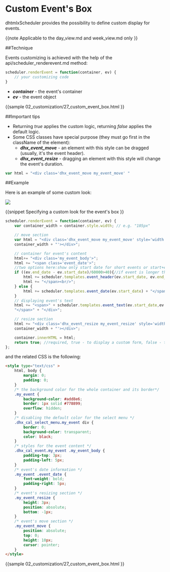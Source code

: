 Custom Event's Box 
==============

dhtmlxScheduler provides the possibility to define custom display for events.

{{note
Applicable to the day_view.md and week_view.md only
}}

##Technique

Events customizing is achieved with the help of the api/scheduler_renderevent.md method:

~~~js
scheduler.renderEvent = function(container, ev) {
	// your customizing code
}
~~~

- **_container_** - the event's container
- **_ev_** - the event object

{{sample
	02_customization/27_custom_event_box.html
}}

##Important tips


- Returning _true_ applies the custom logic, returning _false_ applies the default logic.
- Some CSS classes have special purpose (they must go first in the className of the element):
  - **_dhx_event_move_** - an element with this style can be dragged (usually, it's the event header). 
  - **_dhx_event_resize_** - dragging an element with this style will change the event's duration.

~~~js
var html = "<div class='dhx_event_move my_event_move' "
~~~

##Example

Here is an example of some custom look:

<img src="custom_event_box.png">

{{snippet
Specifying a custom look for the event's box
}}
~~~js
scheduler.renderEvent = function(container, ev) {
	var container_width = container.style.width; // e.g. "105px"

	// move section
	var html = "<div class='dhx_event_move my_event_move' style='width: " + 
    container_width + "'></div>";

	// container for event's content
	html+= "<div class='my_event_body'>";
	html += "<span class='event_date'>";
	//two options here:show only start date for short events or start+end for long
	if ((ev.end_date - ev.start_date)/60000>40){//if event is longer than 40 minutes
		html += scheduler.templates.event_header(ev.start_date, ev.end_date, ev);
		html += "</span><br/>";
	} else {
		html += scheduler.templates.event_date(ev.start_date) + "</span>";
	}
	// displaying event's text
	html += "<span>" + scheduler.templates.event_text(ev.start_date,ev.end_date,ev)+
    "</span>" + "</div>";

	// resize section
	html += "<div class='dhx_event_resize my_event_resize' style='width: " +
    container_width + "'></div>";

	container.innerHTML = html;
	return true; //required, true - to display a custom form, false - the default form
};
~~~

and the related CSS is the following:

~~~html
<style type="text/css" >
	html, body {
		margin: 0;
		padding: 0;
	}
	/* the background color for the whole container and its border*/
	.my_event {
		background-color: #add8e6;
        border: 1px solid #778899;
        overflow: hidden;
	}    
	/* disabling the default color for the select menu */
	.dhx_cal_select_menu.my_event div {
		border: 0;
		background-color: transparent;
		color: black;
	}    
	/* styles for the event content */
	.dhx_cal_event.my_event .my_event_body {
		padding-top: 3px;
		padding-left: 5px;
	}	
    /* event's date information */
	.my_event .event_date {			
        font-weight: bold;
		padding-right: 5px;
	}	
    /* event's resizing section */
	.my_event_resize {
		height: 3px;
		position: absolute;
		bottom: -1px;
	}
	/* event's move section */
	.my_event_move {
		position: absolute;
		top: 0;
		height: 10px;
		cursor: pointer;
	}
</style>
~~~


{{sample
	02_customization/27_custom_event_box.html
}}
